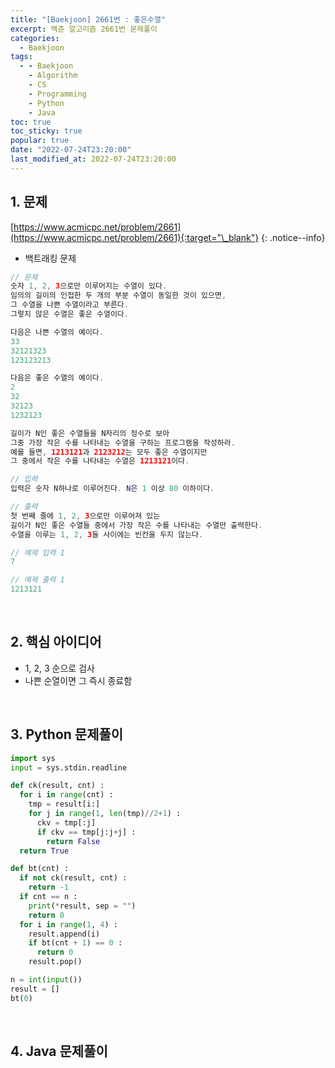 ```yaml
---
title: "[Baekjoon] 2661번 : 좋은수열"
excerpt: 백준 알고리즘 2661번 문제풀이
categories:
  - Baekjoon
tags:
  - - Baekjoon
    - Algorithm
    - CS
    - Programming
    - Python
    - Java
toc: true
toc_sticky: true
popular: true
date: "2022-07-24T23:20:00"
last_modified_at: 2022-07-24T23:20:00
---
```


## 1. 문제

[https://www.acmicpc.net/problem/2661](https://www.acmicpc.net/problem/2661){:target="\_blank"}
{: .notice--info}

- 백트래킹 문제

```java
// 문제
숫자 1, 2, 3으로만 이루어지는 수열이 있다. 
임의의 길이의 인접한 두 개의 부분 수열이 동일한 것이 있으면, 
그 수열을 나쁜 수열이라고 부른다. 
그렇지 않은 수열은 좋은 수열이다.

다음은 나쁜 수열의 예이다.
33
32121323
123123213

다음은 좋은 수열의 예이다.
2
32
32123
1232123

길이가 N인 좋은 수열들을 N자리의 정수로 보아
그중 가장 작은 수를 나타내는 수열을 구하는 프로그램을 작성하라. 
예를 들면, 1213121과 2123212는 모두 좋은 수열이지만 
그 중에서 작은 수를 나타내는 수열은 1213121이다.

// 입력
입력은 숫자 N하나로 이루어진다. N은 1 이상 80 이하이다.

// 출력
첫 번째 줄에 1, 2, 3으로만 이루어져 있는 
길이가 N인 좋은 수열들 중에서 가장 작은 수를 나타내는 수열만 출력한다. 
수열을 이루는 1, 2, 3들 사이에는 빈칸을 두지 않는다.

// 예제 입력 1 
7

// 예제 출력 1 
1213121
```

<br>

## 2. 핵심 아이디어

- 1, 2, 3 순으로 검사
- 나쁜 순열이면 그 즉시 종료함

<br>

## 3. Python 문제풀이

```python
import sys
input = sys.stdin.readline

def ck(result, cnt) :
  for i in range(cnt) :
    tmp = result[i:]
    for j in range(1, len(tmp)//2+1) :
      ckv = tmp[:j]
      if ckv == tmp[j:j+j] :
        return False
  return True

def bt(cnt) :
  if not ck(result, cnt) :
    return -1
  if cnt == n :
    print(*result, sep = "")
    return 0
  for i in range(1, 4) :
    result.append(i)
    if bt(cnt + 1) == 0 :
      return 0
    result.pop()

n = int(input())
result = []
bt(0)
```

<br>

## 4. Java 문제풀이

```java

```
